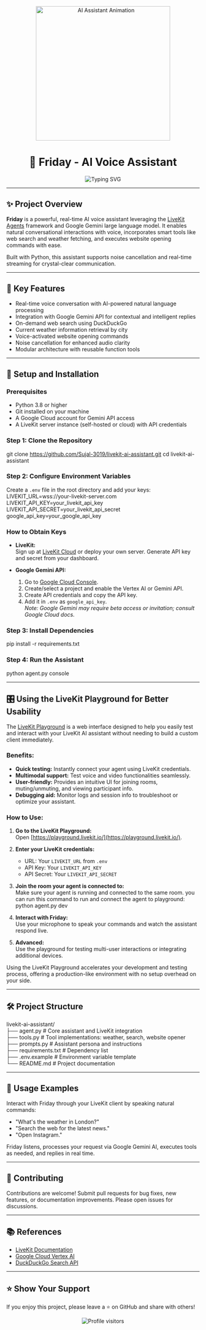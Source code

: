 <!-- Animated Futuristic AI Assistant Banner -->
<p align="center">
  <img src="https://media.giphy.com/media/xTkcEQACH24SMPxIQg/giphy.gif" width="350" alt="AI Assistant Animation"/>
</p>

<h1 align="center">🤖 Friday - AI Voice Assistant</h1>
<p align="center">
  <img src="https://readme-typing-svg.herokuapp.com?font=Fira+Code&size=26&pause=1000&width=700&lines=Your+Real-time+Voice+Assistant;Powered+by+LiveKit+Agents+and+Google+Gemini;Voice+Commands+%7C+Web+Search+%7C+Smart+Tools" alt="Typing SVG" />
</p>

---

## ✨ Project Overview

**Friday** is a powerful, real-time AI voice assistant leveraging the [LiveKit Agents](https://github.com/livekit/agents) framework and Google Gemini large language model. It enables natural conversational interactions with voice, incorporates smart tools like web search and weather fetching, and executes website opening commands with ease.

Built with Python, this assistant supports noise cancellation and real-time streaming for crystal-clear communication.

---

## 🚀 Key Features

- Real-time voice conversation with AI-powered natural language processing  
- Integration with Google Gemini API for contextual and intelligent replies  
- On-demand web search using DuckDuckGo  
- Current weather information retrieval by city  
- Voice-activated website opening commands  
- Noise cancellation for enhanced audio clarity  
- Modular architecture with reusable function tools  

---

## 🔑 Setup and Installation

### Prerequisites

- Python 3.8 or higher  
- Git installed on your machine  
- A Google Cloud account for Gemini API access  
- A LiveKit server instance (self-hosted or cloud) with API credentials  

### Step 1: Clone the Repository
  git clone https://github.com/Sujal-3019/livekit-ai-assistant.git
  cd livekit-ai-assistant

### Step 2: Configure Environment Variables
Create a `.env` file in the root directory and add your keys:
  LIVEKIT_URL=wss://your-livekit-server.com
  LIVEKIT_API_KEY=your_livekit_api_key
  LIVEKIT_API_SECRET=your_livekit_api_secret
  google_api_key=your_google_api_key


### How to Obtain Keys

- **LiveKit:**  
  Sign up at [LiveKit Cloud](https://livekit.io/cloud) or deploy your own server. Generate API key and secret from your dashboard.

- **Google Gemini API:**  
  1. Go to [Google Cloud Console](https://console.cloud.google.com).  
  2. Create/select a project and enable the Vertex AI or Gemini API.  
  3. Create API credentials and copy the API key.  
  4. Add it in `.env` as `google_api_key`.  
  *Note: Google Gemini may require beta access or invitation; consult Google Cloud docs.*

### Step 3: Install Dependencies
  pip install -r requirements.txt


### Step 4: Run the Assistant
  python agent.py console



---

## 🎛️ Using the LiveKit Playground for Better Usability

The [LiveKit Playground](https://playground.livekit.io/) is a web interface designed to help you easily test and interact with your LiveKit AI assistant without needing to build a custom client immediately.

### Benefits:

- **Quick testing:** Instantly connect your agent using LiveKit credentials.
- **Multimodal support:** Test voice and video functionalities seamlessly.
- **User-friendly:** Provides an intuitive UI for joining rooms, muting/unmuting, and viewing participant info.
- **Debugging aid:** Monitor logs and session info to troubleshoot or optimize your assistant.

### How to Use:

1. **Go to the LiveKit Playground:**  
   Open [https://playground.livekit.io/](https://playground.livekit.io/).

2. **Enter your LiveKit credentials:**  
   - URL: Your `LIVEKIT_URL` from `.env`  
   - API Key: Your `LIVEKIT_API_KEY`  
   - API Secret: Your `LIVEKIT_API_SECRET`

3. **Join the room your agent is connected to:**  
   Make sure your agent is running and connected to the same room.
   you can run this command to run and connect the agent to playground:
     python agent.py dev

5. **Interact with Friday:**  
   Use your microphone to speak your commands and watch the assistant respond live.

6. **Advanced:**  
   Use the playground for testing multi-user interactions or integrating additional devices.

Using the LiveKit Playground accelerates your development and testing process, offering a production-like environment with no setup overhead on your side.

---

## 🛠️ Project Structure
livekit-ai-assistant/ <br>
├── agent.py          # Core assistant and LiveKit integration <br>
├── tools.py          # Tool implementations: weather, search, website opener <br>
├── prompts.py        # Assistant persona and instructions <br>
├── requirements.txt  # Dependency list <br>
├── .env.example      # Environment variable template <br>
└── README.md         # Project documentation <br>


---

## 💬 Usage Examples

Interact with Friday through your LiveKit client by speaking natural commands:

- "What's the weather in London?"  
- "Search the web for the latest news."  
- "Open Instagram."

Friday listens, processes your request via Google Gemini AI, executes tools as needed, and replies in real time.

---

## 🤝 Contributing

Contributions are welcome! Submit pull requests for bug fixes, new features, or documentation improvements. Please open issues for discussions.

---

## 📚 References

- [LiveKit Documentation](https://docs.livekit.io/)  
- [Google Cloud Vertex AI](https://cloud.google.com/vertex-ai)  
- [DuckDuckGo Search API](https://duckduckgo.com/api)  

---

## ⭐ Show Your Support

If you enjoy this project, please leave a ⭐ on GitHub and share with others!

<p align="center">
  <img src="https://komarev.com/ghpvc/?username=Sujal-3019&label=Visitors&color=purple&style=flat" alt="Profile visitors" />
</p>


